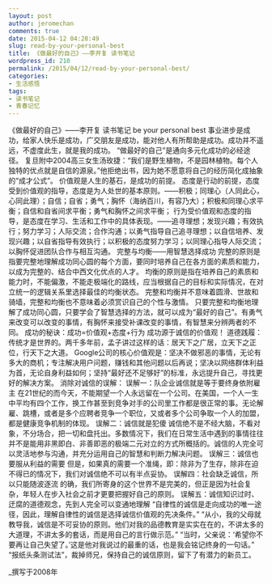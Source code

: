 ```yaml
---
layout: post
author: jeromechan
comments: true
date: 2015-04-12 04:28:49
slug: read-by-your-personal-best
title: 《做最好的自己》——李开复 读书笔记
wordpress_id: 210
permalink: /2015/04/12/read-by-your-personal-best/
categories:
- 生活感悟
tags:
- 读书笔记
- 青春记忆
---
```


《做最好的自己》——李开复 读书笔记 be your personal best
事业进步是成功，给家人快乐是成功，广交朋友是成功，能对他人有所帮助是成功。成功并不遥远，不虚度此生，就是我的成功。
“做最好的自己”是通向多元化成功的必经途径。
复旦附中2004高三女生汤玫捷：“我们是野生植物，不是园林植物。每个人独特的优点就是自信的源泉。”他拒绝出书，因为她不愿意将自己的经历简化成抽象的“成才公式”。
价值观是人生的基石，是成功的前提。
态度是行动的前提，态度受到价值观的指导，态度是为人处世的基本原则。——积极；同理心（人同此心，心同此理）；自信；自省；勇气；胸怀（海纳百川，有容乃大）；积极和同理心求平衡；自信和自省间求平衡；勇气和胸怀之间求平衡；
行为受价值观和态度的指导，是态度在学习、生活和工作中的具体表现。——追寻理想；发现兴趣；有效执行；努力学习；人际交流；合作沟通；以勇气指导自己追寻理想；以自信培养、发现兴趣；以自省指导有效执行；以积极的态度努力学习；以同理心指导人际交流；以胸怀促进团队合作与相互沟通。
完整与均衡——用智慧选择成功
完整的原则是指要完整地理解成功同心圆的每个方面，要同时培养自己在各方面的素质和能力，以成为完整的、结合中西文化优点的人才。
均衡的原则是指在培养自己的素质和能力时，不能偏激，不能走极端化的路线，应当根据自己的目标和实际情况，在对立统一的逻辑关系里选择最佳的均衡状态。
完整和均衡并不意味着圆滑、世故和骑墙，完整和均衡也不意味着必须赏识自己的个性与激情。
只要完整和均衡地理解了成功同心圆，只要学会了智慧选择的方法，就可以成为“最好的自己”。有勇气来改变可以改变的事情，有胸怀来接受补课改变的事情，有智慧来分辨两者的不同。
成功的秘诀：成功=价值观+态度+行为
成功源于诚信的价值观！
道德践履：传统才是世界的。两千多年前，孟子讲过这样的话：居天下之广居，立天下之正位，行天下之大道。
Google公司的核心价值观是：坚决不做邪恶的事情，无论有多大的商机；专注解决用户问题，赚钱和其他问题以后再说；坚决以网络群体利益为首，无论自身利益如何；坚持“最好还不足够好”的标准，永远提升自己，寻找更好的解决方案。
消除对诚信的误解：
误解一：队企业诚信就是等于要终身依附雇主
在21世纪的而今天，不能期望一个人永远留在一个公司。在美国，一个人一生中平均有四个工作，换工作甚至到竞争对手的公司里工作都是很正常的事。无论解雇、跳槽，或者是多个应聘者竞争一个职位，又或者多个公司争取一个人的加盟，都是健康竞争机制的体现。
误解二：诚信就是犯傻
诚信绝不是不经大脑，不看对象，不分场合，把一切和盘托出。多数情况下，我们在日常生活中遇到的事情往往并不是能用非黑即白、非善即恶的极端二元对立的方式所概括的。诚信的人完全可以灵活地参与沟通，并充分运用自己的智慧和判断力解决问题。
误解三：诚信也要服从利益的需要
但是，如果真的需要一个准绳，即：除非为了生存，除非在迫不得已的情况下，我们对诚信绝不可以有半点妥协。
误解四：社会缺乏诚信，所以只能随波逐流
的确，我们所寄身的这个世界不是完美的，但正是因为社会复杂，年轻人在步入社会之前才更要把握好自己的原则。
误解五：诚信知识过时、迂腐的道德观念，先到人完全可以变通地理解
“自律性的诚信是走向成功的唯一途径，因此，理解自律性的诚信是选择诚信价值观的先决条件。”
“从小，我的父母就教导我，诚信是不可妥协的原则。他们对我的品德教育是实实在在的，不讲太多的大道理，不讲太多的套话，而是用自己的言行做示范。”
“当时，父亲说：‘希望你不要再让自己失望了。’这是他对我说过的最重的话，也是我会铭记终身的一句话。”
“报纸头条测试法”，裁掉师兄，保持自己的诚信原则，留下了有潜力的新员工。

_撰写于2008年


